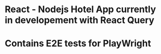 # React - Nodejs Hotel App currently in developement with React Query

# Contains E2E tests for PlayWright
